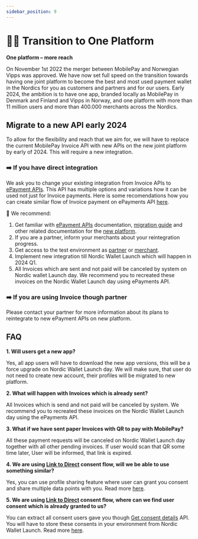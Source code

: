 ```yaml
---
sidebar_position: 9
---
```


# 💙🧡 Transition to One Platform

**One platform – more reach**

On November 1st 2022 the merger between MobilePay and Norwegian Vipps was approved. We have now set full speed on the transition towards having one joint platform to become the best and most used payment wallet in the Nordics for you as customers and partners and for our users. 
Early 2024, the ambition is to have one app, branded locally as MobilePay in Denmark and Finland and Vipps in Norway, and one platform with more than 11 million users and more than 400.000 merchants across the Nordics.  

## Migrate to a new API early 2024

To allow for the flexibility and reach that we aim for, we will have to replace the current MobilePay Invoice API with new APIs on the new joint platform by early of 2024. This will require a new integration.  

### ➡️ If you have direct integration

We ask you to change your existing integration from Invoice APIs to [ePayment APIs](https://developer.vippsmobilepay.com/docs/APIs/epayment-api/). This API has multiple options and variations how it can be used not just for Invoice payments. Here is some recomendations how you can create similar flow of Invoice payment on ePayments API [here](https://developer.vippsmobilepay.com/docs/solutions/invoice-through-epayments/).

🌟 We recommend:
1. Get familiar with [ePayment APIs](https://developer.vippsmobilepay.com/docs/APIs/epayment-api/)  documentation, [migration guide](https://developer.vippsmobilepay.com/docs/vipps-developers/mp-migration-guide/#invoice-vs-epayment) and other related documentation for the [new platform](https://developer.vippsmobilepay.com/). 
2. If you are a partner, inform your merchants about your reintegration progress.
3. Get access to the test environment as [partner](https://www.vippsmobilepay.com/partner/become-a-partner) or [merchant](https://vippsmobilepay.com/merchant-test-account-sign-up).
4. Implement new integration till Nordic Wallet Launch which will happen in 2024 Q1.
5. All Invoices which are sent and not paid will be canceled by system on Nordic wallet Launch day. We recommend you to recreated these invoices on the Nordic Wallet Launch day using ePayments API. 

### ➡️ If you are using Invoice though partner

Please contact your partner for more information about its plans to reintegrate to new ePayment APIs on new platform.
 

## FAQ
**1. Will users get a new app?**

Yes, all app users will have to download the new app versions, this will be a force upgrade on Nordic Wallet Launch day. We will make sure, that user do not need to create new account, their profiles will be migrated to new platform. 

**2. What will happen with Invoices which is already sent?**

All Invoices which is send and not paid will be canceled by system. We recommend you to recreated these invoices on the Nordic Wallet Launch day using the ePayments API. 

**3. What if we have sent paper Invoices with QR to pay with MobilePay?**

All these payment requests will be canceled on Nordic Wallet Launch day together with all other pending invoices. If user would scan that QR some time later, User will be informed, that link is expired. 

**4. We are using [Link to Direct](https://developer.mobilepay.dk/docs/invoice/api-endpoint-reference#user-consent-for-invoicedirect) consent flow, will we be able to use something similar?**

Yes, you can use profile sharing feature where user can grant you consent and share multiple data points with you. Read more [here](https://developer.vippsmobilepay.com/docs/APIs/userinfo-api/).

**5. We are using [Link to Direct](https://developer.mobilepay.dk/docs/invoice/api-endpoint-reference#user-consent-for-invoicedirect) consent flow, where can we find user consent which is already granted to us?**

You can extract all consent users gave you though [Get consent details](https://developer.mobilepay.dk/docs/invoice/api-endpoint-reference#get-consent-details) API. You will have to store these consents in your environment from Nordic Wallet Launch. Read more [here](https://developer.vippsmobilepay.com/docs/APIs/userinfo-api/). 
